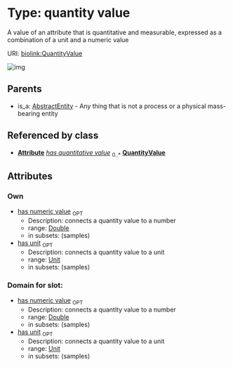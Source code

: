 
# Type: quantity value


A value of an attribute that is quantitative and measurable, expressed as a combination of a unit and a numeric value

URI: [biolink:QuantityValue](https://w3id.org/biolink/vocab/QuantityValue)


![img](http://yuml.me/diagram/nofunky;dir:TB/class/[Attribute]++-%20has%20quantitative%20value%200..*>[QuantityValue&#124;has_unit:unit%20%3F;has_numeric_value:double%20%3F],[AbstractEntity]^-[QuantityValue],[Attribute],[AbstractEntity])

## Parents

 *  is_a: [AbstractEntity](AbstractEntity.md) - Any thing that is not a process or a physical mass-bearing entity

## Referenced by class

 *  **[Attribute](Attribute.md)** *[has quantitative value](has_quantitative_value.md)*  <sub>0..*</sub>  **[QuantityValue](QuantityValue.md)**

## Attributes


### Own

 * [has numeric value](has_numeric_value.md)  <sub>OPT</sub>
    * Description: connects a quantity value to a number
    * range: [Double](types/Double.md)
    * in subsets: (samples)
 * [has unit](has_unit.md)  <sub>OPT</sub>
    * Description: connects a quantity value to a unit
    * range: [Unit](types/Unit.md)
    * in subsets: (samples)

### Domain for slot:

 * [has numeric value](has_numeric_value.md)  <sub>OPT</sub>
    * Description: connects a quantity value to a number
    * range: [Double](types/Double.md)
    * in subsets: (samples)
 * [has unit](has_unit.md)  <sub>OPT</sub>
    * Description: connects a quantity value to a unit
    * range: [Unit](types/Unit.md)
    * in subsets: (samples)
